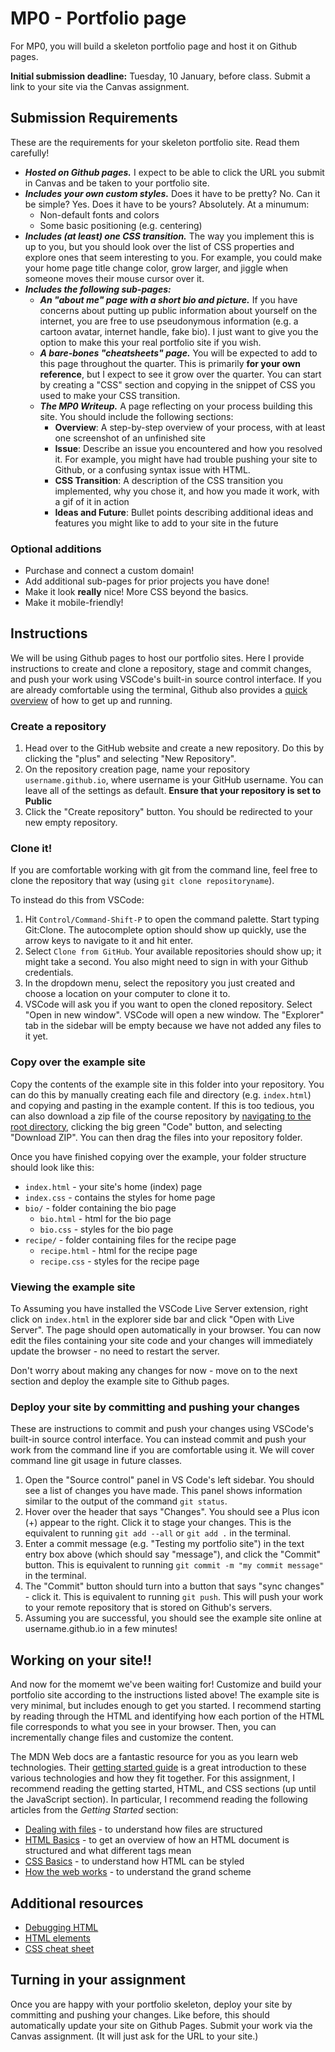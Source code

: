 # MP0 - Portfolio page

For MP0, you will build a skeleton portfolio page and host it on Github pages.

**Initial submission deadline:** Tuesday, 10 January, before class. Submit a
link to your site via the Canvas assignment.

## Submission Requirements

These are the requirements for your skeleton portfolio site. Read them
carefully!

- **_Hosted on Github pages._** I expect to be able to click the URL you submit
  in Canvas and be taken to your portfolio site.
- **_Includes your own custom styles._** Does it have to be pretty? No. Can it
  be simple? Yes. Does it have to be yours? Absolutely. At a minumum:
  - Non-default fonts and colors
  - Some basic positioning (e.g. centering)
- **_Includes (at least) one CSS transition._** The way you implement this is up
  to you, but you should look over the list of CSS properties and explore ones
  that seem interesting to you. For example, you could make your home page title
  change color, grow larger, and jiggle when someone moves their mouse cursor
  over it.
- **_Includes the following sub-pages:_**
  - **_An "about me" page with a short bio and picture._** If you have concerns
    about putting up public information about yourself on the internet, you are
    free to use pseudonymous information (e.g. a cartoon avatar, internet
    handle, fake bio). I just want to give you the option to make this your real
    portfolio site if you wish.
  - **_A bare-bones "cheatsheets" page._** You will be expected to add to this
    page throughout the quarter. This is primarily **for your own reference**,
    but I expect to see it grow over the quarter. You can start by creating a
    "CSS" section and copying in the snippet of CSS you used to make your CSS
    transition.
  - **_The MP0 Writeup._** A page reflecting on your process building this site.
    You should include the following sections:
    - **Overview**: A step-by-step overview of your process, with at least one
      screenshot of an unfinished site
    - **Issue**: Describe an issue you encountered and how you resolved it. For
      example, you might have had trouble pushing your site to Github, or a
      confusing syntax issue with HTML.
    - **CSS Transition**: A description of the CSS transition you implemented,
      why you chose it, and how you made it work, with a gif of it in action
    - **Ideas and Future**: Bullet points describing additional ideas and
      features you might like to add to your site in the future

### Optional additions

- Purchase and connect a custom domain!
- Add additional sub-pages for prior projects you have done!
- Make it look **really** nice! More CSS beyond the basics.
- Make it mobile-friendly!

## Instructions

We will be using Github pages to host our portfolio sites. Here I provide
instructions to create and clone a repository, stage and commit changes, and
push your work using VSCode's built-in source control interface. If you are
already comfortable using the terminal, Github also provides a
[quick overview](https://pages.github.com/) of how to get up and running.

### Create a repository

1. Head over to the GitHub website and create a new repository. Do this by
   clicking the "plus" and selecting "New Repository".
2. On the repository creation page, name your repository `username.github.io`,
   where username is your GitHub username. You can leave all of the settings as
   default. **Ensure that your repository is set to Public**
3. Click the "Create repository" button. You should be redirected to your new
   empty repository.

### Clone it!

If you are comfortable working with git from the command line, feel free to
clone the repository that way (using `git clone repositoryname`).

To instead do this from VSCode:

1. Hit `Control/Command-Shift-P` to open the command palette. Start typing
   Git:Clone. The autocomplete option should show up quickly, use the arrow keys
   to navigate to it and hit enter.
2. Select `Clone from GitHub`. Your available repositories should show up; it
   might take a second. You also might need to sign in with your Github
   credentials.
3. In the dropdown menu, select the repository you just created and choose a
   location on your computer to clone it to.
4. VSCode will ask you if you want to open the cloned repository. Select "Open
   in new window". VSCode will open a new window. The "Explorer" tab in the
   sidebar will be empty because we have not added any files to it yet.

### Copy over the example site

Copy the contents of the example site in this folder into your repository. You
can do this by manually creating each file and directory (e.g. `index.html`) and
copying and pasting in the example content. If this is too tedious, you can also
download a zip file of the course repository by
[navigating to the root directory](https://github.com/branchwelder/web-technologies),
clicking the big green "Code" button, and selecting "Download ZIP". You can then
drag the files into your repository folder.

Once you have finished copying over the example, your folder structure should
look like this:

- `index.html` - your site's home (index) page
- `index.css` - contains the styles for home page
- `bio/` - folder containing the bio page
  - `bio.html` - html for the bio page
  - `bio.css` - styles for the bio page
- `recipe/` - folder containing files for the recipe page
  - `recipe.html` - html for the recipe page
  - `recipe.css` - styles for the recipe page

### Viewing the example site

To Assuming you have installed the VSCode Live Server extension, right click on
`index.html` in the explorer side bar and click "Open with Live Server". The
page should open automatically in your browser. You can now edit the files
containing your site code and your changes will immediately update the browser -
no need to restart the server.

Don't worry about making any changes for now - move on to the next section and
deploy the example site to Github pages.

### Deploy your site by committing and pushing your changes

These are instructions to commit and push your changes using VSCode's built-in
source control interface. You can instead commit and push your work from the
command line if you are comfortable using it. We will cover command line git
usage in future classes.

1. Open the "Source control" panel in VS Code's left sidebar. You should see a
   list of changes you have made. This panel shows information similar to the
   output of the command `git status`.
2. Hover over the header that says "Changes". You should see a Plus icon (+)
   appear to the right. Click it to stage your changes. This is the equivalent
   to running `git add --all` or `git add .` in the terminal.
3. Enter a commit message (e.g. "Testing my portfolio site") in the text entry
   box above (which should say "message"), and click the "Commit" button. This
   is equivalent to running `git commit -m "my commit message"` in the terminal.
4. The "Commit" button should turn into a button that says "sync changes" -
   click it. This is equivalent to running `git push`. This will push your work
   to your remote repository that is stored on Github's servers.
5. Assuming you are successful, you should see the example site online at
   username.github.io in a few minutes!

## Working on your site!!

And now for the momemt we've been waiting for! Customize and build your
portfolio site according to the instructions listed above! The example site is
very minimal, but includes enough to get you started. I recommend starting by
reading through the HTML and identifying how each portion of the HTML file
corresponds to what you see in your browser. Then, you can incrementally change
files and customize the content.

The MDN Web docs are a fantastic resource for you as you learn web technologies.
Their
[getting started guide](https://developer.mozilla.org/en-US/docs/Learn/Getting_started_with_the_web)
is a great introduction to these various technologies and how they fit together.
For this assignment, I recommend reading the getting started, HTML, and CSS
sections (up until the JavaScript section). In particular, I recommend reading
the following articles from the _Getting Started_ section:

- [Dealing with files](https://developer.mozilla.org/en-US/docs/Learn/Getting_started_with_the_web/Dealing_with_files) -
  to understand how files are structured
- [HTML Basics](https://developer.mozilla.org/en-US/docs/Learn/Getting_started_with_the_web/HTML_basics) -
  to get an overview of how an HTML document is structured and what different
  tags mean
- [CSS Basics](https://developer.mozilla.org/en-US/docs/Learn/Getting_started_with_the_web/CSS_basics) -
  to understand how HTML can be styled
- [How the web works](https://developer.mozilla.org/en-US/docs/Learn/Getting_started_with_the_web/How_the_Web_works) -
  to understand the grand scheme

## Additional resources

- [Debugging HTML](https://developer.mozilla.org/en-US/docs/Learn/HTML/Introduction_to_HTML/Debugging_HTML)
- [HTML elements](https://developer.mozilla.org/en-US/docs/Web/HTML/Element)
- [CSS cheat sheet](https://websitesetup.org/wp-content/uploads/2019/11/wsu-css-cheat-sheet-gdocs.pdf)

## Turning in your assignment

Once you are happy with your portfolio skeleton, deploy your site by committing
and pushing your changes. Like before, this should automatically update your
site on Github Pages. Submit your work via the Canvas assignment. (It will just
ask for the URL to your site.)
